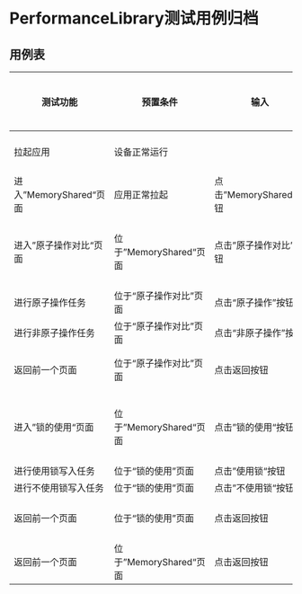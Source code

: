 # PerformanceLibrary测试用例归档

## 用例表

|测试功能|预置条件|输入|预期输出|是否自动|测试结果|
|--------------------------------|--------------------------------|--------------------------------|--------------------------------|--------------------------------|--------------------------------|
|拉起应用|	设备正常运行|		|成功拉起PerformanceLibrary应用|是|Pass|
|进入”MemoryShared“页面| 应用正常拉起 | 点击”MemoryShared“按钮 |页面正常显示，两个按钮”原子操作对比“、”锁的使用“|是|Pass|
|进入”原子操作对比“页面| 位于”MemoryShared“页面 | 点击”原子操作对比”按钮 |1. 正常跳转到“原子操作对比”页面<br />2. 页面正常显示，两个按钮“原子操作”、“非原子操作”|是|Pass|
|进行原子操作任务| 位于“原子操作对比”页面 | 点击“原子操作”按钮 |打印原子操作累加结果|是|Pass|
|进行非原子操作任务| 位于“原子操作对比”页面 | 点击“非原子操作”按钮 |打印非原子操作累加结果|是|Pass|
|返回前一个页面| 位于“原子操作对比”页面 | 点击返回按钮 |返回到”MemoryShared“页面|是|Pass|
|进入”锁的使用“页面| 位于”MemoryShared“页面 | 点击”锁的使用“按钮 |1. 正常跳转到“锁的使用”页面<br />2. 页面正常显示，两个按钮“使用锁”、“不使用锁”|是|Pass|
|进行使用锁写入任务| 位于“锁的使用”页面 | 点击”使用锁“按钮 |打印“写入文件成功”|是|Pass|
|进行不使用锁写入任务| 位于“锁的使用”页面 | 点击”不使用锁“按钮 |打印“写入文件成功”|是|Pass|
|返回前一个页面| 位于“锁的使用”页面 | 点击返回按钮 |返回到”MemoryShared“页面|是|Pass|
|返回前一个页面| 位于”MemoryShared“页面 | 点击返回按钮 |返回到PerformanceLibrary应用主页面|是|Pass|